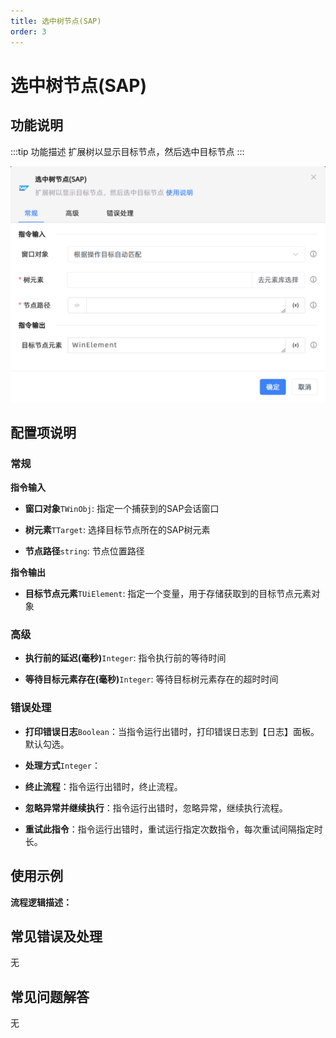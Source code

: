 ```yaml
---
title: 选中树节点(SAP)
order: 3
---
```


# 选中树节点(SAP)

## 功能说明

:::tip 功能描述
扩展树以显示目标节点，然后选中目标节点
:::

![选中树节点(SAP)](../../../assets/选中树节点(SAP)_command.png)

## 配置项说明

### 常规

**指令输入**

- **窗口对象**`TWinObj`: 指定一个捕获到的SAP会话窗口

- **树元素**`TTarget`: 选择目标节点所在的SAP树元素

- **节点路径**`string`: 节点位置路径


**指令输出**

- **目标节点元素**`TUiElement`: 指定一个变量，用于存储获取到的目标节点元素对象

### 高级

- **执行前的延迟(毫秒)**`Integer`: 指令执行前的等待时间

- **等待目标元素存在(毫秒)**`Integer`: 等待目标树元素存在的超时时间

### 错误处理

- **打印错误日志**`Boolean`：当指令运行出错时，打印错误日志到【日志】面板。默认勾选。

- **处理方式**`Integer`：

 - **终止流程**：指令运行出错时，终止流程。

 - **忽略异常并继续执行**：指令运行出错时，忽略异常，继续执行流程。

 - **重试此指令**：指令运行出错时，重试运行指定次数指令，每次重试间隔指定时长。

## 使用示例

**流程逻辑描述：** 

## 常见错误及处理

无

## 常见问题解答

无

